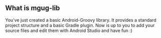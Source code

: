 What is mgug-lib
--------------------------------------

You've just created a basic Android-Groovy library. It provides a standard project structure and
a basic Gradle plugin. Now is up to you to add your source files and edit them with Android Studio
and have fun :)
